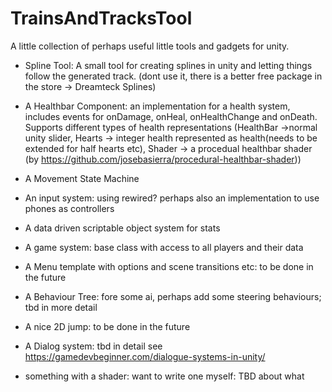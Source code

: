 # TrainsAndTracksTool
A little collection of perhaps useful little tools and gadgets for unity.

- Spline Tool: A small tool for creating splines in unity and letting things follow the generated track. (dont use it, there is a better free package in the store -> Dreamteck Splines)

- A Healthbar Component: an implementation for a health system, includes events for onDamage, onHeal, onHealthChange and onDeath. Supports different types of health representations (HealthBar ->normal unity slider, Hearts -> integer health represented as health(needs to be extended for half hearts etc), Shader -> a procedual healthbar shader (by https://github.com/josebasierra/procedural-healthbar-shader))

- A Movement State Machine

- An input system: using rewired? perhaps also an implementation to use phones as controllers

- A data driven scriptable object system for stats

- A game system: base class with access to all players and their data


- A Menu template with options and scene transitions etc: to be done in the future

- A Behaviour Tree: fore some ai, perhaps add some steering behaviours; tbd in more detail

- A nice 2D jump: to be done in the future

- A Dialog system: tbd in detail see https://gamedevbeginner.com/dialogue-systems-in-unity/

- something with a shader: want to write one myself: TBD about what

